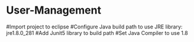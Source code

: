 # User-Management


#Import project to eclipse
#Configure Java build path to use JRE library: jre1.8.0_281
#Add Junit5 library to build path
#Set Java Compiler to use 1.8
